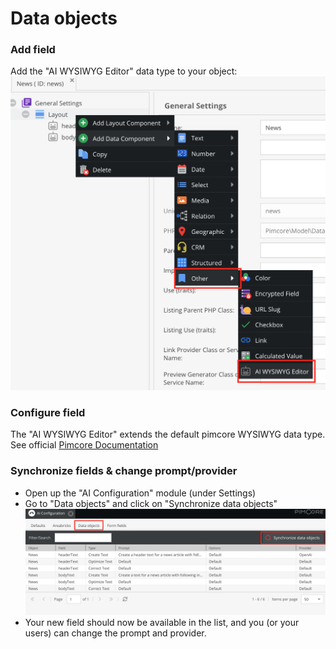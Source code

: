 # Data objects

### Add field

Add the "AI WYSIWYG Editor" data type to your object:
![AI WYSIWYG Editor](images/data-objects-type.png)

### Configure field

The "AI WYSIWYG Editor" extends the default pimcore WYSIWYG data type. See official [Pimcore Documentation](https://pimcore.com/docs/platform/Pimcore/Objects/Object_Classes/Data_Types/Text_Types#wysiwyg)

### Synchronize fields & change prompt/provider

- Open up the "AI Configuration" module (under Settings)
- Go to "Data objects" and click on "Synchronize data objects" ![Synchronize data objects](images/data-objects-synchronize.png)
- Your new field should now be available in the list, and you (or your users) can change the prompt and provider.
